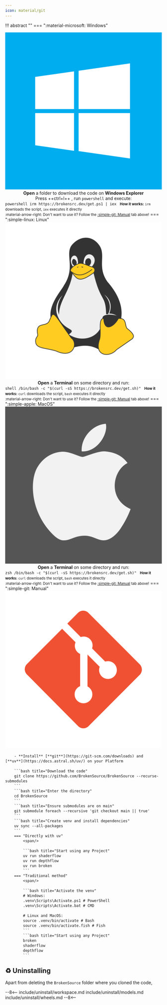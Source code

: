 ```yaml
---
icon: material/git
---
```


!!! abstract ""
    === ":material-microsoft: Windows"
        <div align="center">
            <img class="os-logo" src="https://raw.githubusercontent.com/edent/SuperTinyIcons/master/images/svg/windows.svg">
            <div><b>Open</b> a folder to download the code on <b>Windows Explorer</b></div>
            <div>Press ++ctrl+l++ , run `powershell` and execute:</div>
        </div>
        ```powershell
        irm https://brokensrc.dev/get.ps1 | iex
        ```
        <small><b>How it works:</b> `irm` downloads the script, `iex` executes it directly</small>
        <br>
        <small>:material-arrow-right: Don't want to use it? Follow the [:simple-git: Manual](#installing-manual) tab above!</small>
    === ":simple-linux: Linux"
        <div align="center">
            <img class="os-logo" src="https://raw.githubusercontent.com/edent/SuperTinyIcons/master/images/svg/linux.svg">
            <div><b>Open</b> a <b>Terminal</b> on some directory and run:</div>
            <div><sup></sup></div>
        </div>
        ```shell
        /bin/bash -c "$(curl -sS https://brokensrc.dev/get.sh)"
        ```
        <small><b>How it works:</b> `curl` downloads the script, `bash` executes it directly</small>
        <br>
        <small>:material-arrow-right: Don't want to use it? Follow the [:simple-git: Manual](#installing-manual) tab above!</small>
    === ":simple-apple: MacOS"
        <div align="center">
            <img class="os-logo" src="https://raw.githubusercontent.com/edent/SuperTinyIcons/master/images/svg/apple.svg">
            <div><b>Open</b> a <b>Terminal</b> on some directory and run:</div>
            <div><sup></sup></div>
        </div>
        ```zsh
        /bin/bash -c "$(curl -sS https://brokensrc.dev/get.sh)"
        ```
        <small><b>How it works:</b> `curl` downloads the script, `bash` executes it directly</small>
        <br>
        <small>:material-arrow-right: Don't want to use it? Follow the [:simple-git: Manual](#installing-manual) tab above!</small>
    === ":simple-git: Manual"
        <div align="center"><img class="os-logo" src="https://raw.githubusercontent.com/edent/SuperTinyIcons/master/images/svg/git.svg"></div>

        - **Install** [**git**](https://git-scm.com/downloads) and [**uv**](https://docs.astral.sh/uv/) on your Platform

        ```bash title="Download the code"
        git clone https://github.com/BrokenSource/BrokenSource --recurse-submodules
        ```
        ```bash title="Enter the directory"
        cd BrokenSource
        ```
        ```bash title="Ensure submodules are on main"
        git submodule foreach --recursive 'git checkout main || true'
        ```
        ```bash title="Create venv and install dependencies"
        uv sync --all-packages
        ```
        === "Directly with uv"
            <span/>

            ```bash title="Start using any Project"
            uv run shaderflow
            uv run depthflow
            uv run broken
            ```
        === "Traditional method"
            <span/>

            ```bash title="Activate the venv"
            # Windows:
            .venv\Scripts\Activate.ps1 # PowerShell
            .venv\Scripts\Activate.bat # CMD

            # Linux and MacOS:
            source .venv/bin/activate # Bash
            source .venv/bin/activate.fish # Fish
            ```
            ```bash title="Start using any Project"
            broken
            shaderflow
            depthflow
            ```

## ♻️ Uninstalling

Apart from deleting the `BrokenSource` folder where you cloned the code,

--8<--
include/uninstall/workspace.md
include/uninstall/models.md
include/uninstall/wheels.md
--8<--
